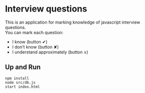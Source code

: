 # Interview questions

This is an application for marking knowledge of javascript interview questions.\
You can mark each question: 
- I know (button &#10004;)
- I don’t know (button &#10008;)
- I understand approximately (button &plusmn;)

## Up and Run

```
npm install
node src/db.js
start index.html
```
